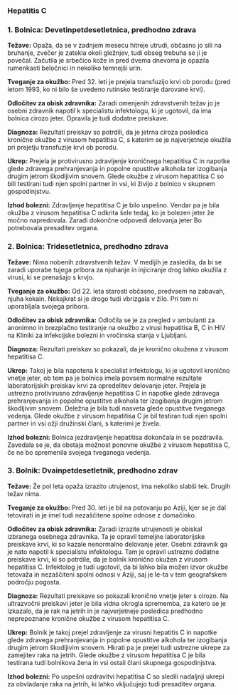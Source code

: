 ### Hepatitis C
### 1. Bolnica: Devetinpetdesetletnica, predhodno zdrava

**Težave:** Opaža, da se v zadnjem mesecu hitreje utrudi, občasno jo sili na bruhanje, zvečer je zatekla okoli gležnjev, tudi obseg trebuha se ji je povečal. Začutila je srbečico kože in pred dvema dnevoma je opazila rumenkasti beločnici in nekoliko temnejši urin.

**Tveganje za okužbo:** Pred 32. leti je prejela transfuzijo krvi ob porodu (pred letom 1993, ko ni bilo še uvedeno rutinsko testiranje darovane krvi).

**Odločitev za obisk zdravnika:** Zaradi omenjenih zdravstvenih težav jo je osebni zdravnik napotil k specialistu infektologu, ki je ugotovil, da ima bolnica cirozo jeter. Opravila je tudi dodatne preiskave.

**Diagnoza:** Rezultati preiskav so potrdili, da je jetrna ciroza posledica kronične okužbe z virusom hepatitisa C, s katerim se je najverjetneje okužila pri prejetju transfuzije krvi ob porodu.

**Ukrep:** Prejela je protivirusno zdravljenje kroničnega hepatitisa C in napotke glede zdravega prehranjevanja in popolne opustitve alkohola ter izogibanja drugim jetrom škodljivim snovem. Glede okužbe z virusom hepatitisa C so bili  testirani tudi njen spolni partner in vsi, ki živijo z bolnico v skupnem gospodinjstvu.

**Izhod bolezni:** Zdravljenje hepatitisa C je bilo uspešno. Vendar pa je bila okužba z virusom hepatitisa C odkrita šele tedaj, ko je bolezen jeter že močno napredovala. Zaradi dokončne odpovedi delovanja jeter Bo potrebovala presaditev organa.

### 2. Bolnica: Tridesetletnica, predhodno zdrava

**Težave:** Nima nobenih zdravstvenih težav. V medijih je zasledila, da bi se zaradi uporabe tujega pribora za njuhanje in injiciranje drog lahko okužila z virusi, ki se prenašajo s krvjo.

**Tveganje za okužbo:** Od 22. leta starosti občasno, predvsem na zabavah, njuha kokain. Nekajkrat si je drogo tudi vbrizgala v žilo. Pri tem ni uporabljala svojega pribora.

**Odločitev za obisk zdravnika:** Odločila se je za pregled v ambulanti za anonimno in brezplačno testiranje na okužbo z virusi hepatitisa B, C in HIV na Kliniki za infekcijske bolezni in vročinska stanja v Ljubljani.

**Diagnoza:** Rezultati preiskav so pokazali, da je kronično okužena z virusom hepatitisa C.

**Ukrep:** Takoj je bila napotena k specialist infektologu, ki je ugotovil kronično vnetje jeter, ob tem pa je bolnica imela povsem normalne rezultate laboratorijskih preiskav krvi za opredelitev delovanje jeter. Prejela je ustrezno protivirusno zdravljenje hepatitisa C in napotke glede zdravega prehranjevanja in popolne opustitve alkohola ter izogibanja drugim jetrom škodljivim snovem. Deležna je bila tudi nasveta glede opustitve tveganega vedenja. Glede okužbe z virusom hepatitisa C je bil testiran tudi njen spolni partner in vsi ožji družinski člani, s katerimi je živela.

**Izhod bolezni:** Bolnica jezdravljenje hepatitisa dokončala in se pozdravila. Zavedala se je, da obstaja možnost ponovne okužbe z virusom hepatitisa C, če ne bo spremenila svojega tveganega vedenja.

### 3. Bolnik: Dvainpetdesetletnik, predhodno zdrav

**Težave:** Že pol leta opaža izrazito utrujenost, ima nekoliko slabši tek. Drugih težav nima.

**Tveganje za okužbo:** Pred 30. leti je bil na potovanju po Aziji, kjer se je dal tetovirati in je imel tudi nezaščitene spolne odnose z domačinko.

**Odločitev za obisk zdravnika:** Zaradi izrazite utrujenosti je obiskal izbranega osebnega zdravnika. Ta je opravil temeljne laboratorijske preiskave krvi, ki so kazale nenormalno delovanje jeter. Osebni zdravnik ga je nato napotil k specialistu infektologu. Tam je opravil ustrezne dodatne preiskave krvi, ki so potrdile, da je bolnik kronično okužen z virusom hepatitisa C. Infektolog je tudi ugotovil, da bi lahko bila možen izvor okužbe tetovaža in nezaščiteni spolni odnosi v Aziji, saj je le-ta v tem geografskem področju pogosta.

**Diagnoza:** Rezultati preiskave so pokazali kronično vnetje jeter s cirozo. Na ultrazvočni preiskavi jeter je bila vidna okrogla sprememba, za katero se je izkazalo, da je rak na jetrih in je najverjetneje posledica predhodno neprepoznane kronične okužbe z virusom hepatitisa C.

**Ukrep:** Bolnik je takoj prejel zdravljenje za virusni hepatitis C in napotke glede zdravega prehranjevanja in popolne opustitve alkohola ter izogibanja drugim jetrom škodljivim snovem. Hkrati pa je prejel tudi ustrezne ukrepe za zamejitev raka na jetrih. Glede okužbe z virusom hepatitisa C je bila testirana tudi bolnikova žena in vsi ostali člani skupnega gospodinjstva.

**Izhod bolezni:** Po uspešni ozdravitvi hepatitisa C so sledili nadaljnji ukrepi za obvladanje raka na jetrih, ki lahko vključujejo tudi presaditev organa.


